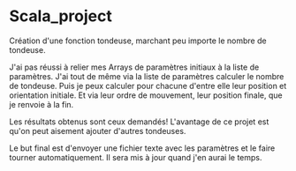 # Scala_project
Création d'une fonction tondeuse, marchant peu importe le nombre de tondeuse. 

J'ai pas réussi à relier mes Arrays de paramètres initiaux à la liste de paramètres. 
J'ai tout de même via la liste de paramètres calculer le nombre de tondeuse.
Puis je peux calculer pour chacune d'entre elle leur position et orientation initiale.
Et via leur ordre de mouvement, leur position finale, que je renvoie à la fin.

Les résultats obtenus sont ceux demandés!
L'avantage de ce projet est qu'on peut aisement ajouter d'autres tondeuses.

Le but final est d'envoyer une fichier texte avec les paramètres et le faire tourner automatiquement.
Il sera mis à jour quand j'en aurai le temps.

